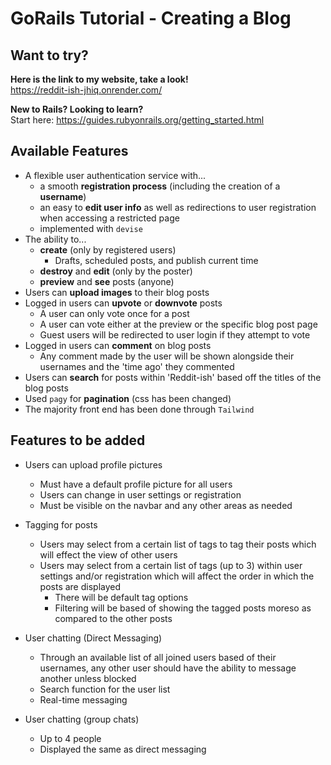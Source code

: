 # GoRails Tutorial - Creating a Blog

## Want to try?
**Here is the link to my website, take a look!**
<br>https://reddit-ish-jhiq.onrender.com/

**New to Rails? Looking to learn?**
<br>Start here: https://guides.rubyonrails.org/getting_started.html

## Available Features
- A flexible user authentication service with...
	-  a smooth **registration process** (including the creation of a **username**)
	-  an easy to **edit user info** as well as redirections to user registration when accessing a restricted page
	-  implemented with `devise`
- The ability to...
	- **create** (only by registered users)
		- Drafts, scheduled posts, and publish current time
	- **destroy** and **edit** (only by the poster)
	- **preview** and **see** posts (anyone)
- Users can **upload images** to their blog posts
- Logged in users can **upvote** or **downvote** posts
	- A user can only vote once for a post
	- A user can vote either at the preview or the specific blog post page
	- Guest users will be redirected to user login if they attempt to vote
- Logged in users can **comment** on blog posts
	- Any comment made by the user will be shown alongside their usernames and the 'time ago' they commented
- Users can **search** for posts within 'Reddit-ish' based off the titles of the blog posts
- Used `pagy` for **pagination** (css has been changed)
- The majority front end has been done through `Tailwind`


## Features to be added

 - Users can upload profile pictures
	- Must have a default profile picture for all users
	- Users can change in user settings or registration
	- Must be visible on the navbar and any other areas as needed

 - Tagging for posts
	- Users may select from a certain list of tags to tag their posts which will effect the view of other users
	- Users may select from a certain list of tags (up to 3) within user settings and/or registration which will affect the order in which the posts are displayed
		- There will be default tag options
		- Filtering will be based of showing the tagged posts moreso as compared to the other posts

- User chatting (Direct Messaging)
	- Through an available list of all joined users based of their usernames, any other user should have the ability to  message another unless blocked
	- Search function for the user list
	- Real-time messaging

- User chatting (group chats)
	- Up to 4 people
	- Displayed the same as direct messaging
